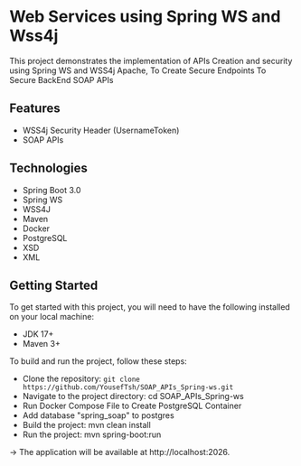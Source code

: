 # Web Services using Spring WS and Wss4j
This project demonstrates the implementation of APIs Creation and security using Spring WS and WSS4j Apache, To Create Secure Endpoints To Secure BackEnd SOAP APIs



## Features
* WSS4j Security Header (UsernameToken)
* SOAP APIs

## Technologies
* Spring Boot 3.0
* Spring WS
* WSS4J
* Maven
* Docker
* PostgreSQL
* XSD
* XML
 
## Getting Started
To get started with this project, you will need to have the following installed on your local machine:

* JDK 17+
* Maven 3+


 To build and run the project, follow these steps:

* Clone the repository: `git clone https://github.com/YousefTsh/SOAP_APIs_Spring-ws.git`
* Navigate to the project directory: cd SOAP_APIs_Spring-ws
* Run Docker Compose File to Create PostgreSQL Container
* Add database "spring_soap" to postgres 
* Build the project: mvn clean install
* Run the project: mvn spring-boot:run 

-> The application will be available at http://localhost:2026. 
